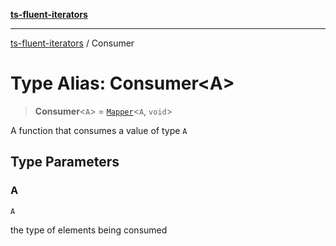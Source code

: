 [**ts-fluent-iterators**](../README.md)

---

[ts-fluent-iterators](../README.md) / Consumer

# Type Alias: Consumer\<A\>

> **Consumer**\<`A`\> = [`Mapper`](Mapper.md)\<`A`, `void`\>

A function that consumes a value of type `A`

## Type Parameters

### A

`A`

the type of elements being consumed
